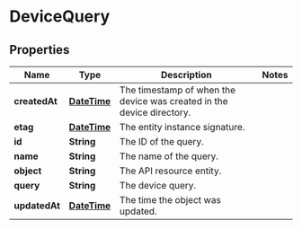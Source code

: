 
# DeviceQuery

## Properties
Name | Type | Description | Notes
------------ | ------------- | ------------- | -------------
**createdAt** | [**DateTime**](DateTime.md) | The timestamp of when the device was created in the device directory. | 
**etag** | [**DateTime**](DateTime.md) | The entity instance signature. | 
**id** | **String** | The ID of the query. | 
**name** | **String** | The name of the query. | 
**object** | **String** | The API resource entity. | 
**query** | **String** | The device query. | 
**updatedAt** | [**DateTime**](DateTime.md) | The time the object was updated. | 



